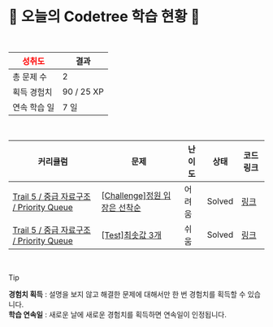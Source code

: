 # 🌲 오늘의 Codetree 학습 현황 🌲

<br />

| <span style="color:red;display:block;text-align:center;"> **성취도**</span> | 결과 |
|---|---|
| 총 문제 수 | 2 |
| 획득 경험치 | 90 / 25 XP |
| 연속 학습 일 | 7 일 |

<br />

|커리큘럼|문제|난이도|상태|코드 링크|
|---|---|---|---|---|
|[Trail 5 / 중급 자료구조 / Priority Queue](https://www.codetree.ai/trail-info/intermediate-mid/)|[[Challenge]정원 입장은 선착순](https://www.codetree.ai/trails/complete/curated-cards/challenge-admission-to-the-garden-is-on-a-first-come-first-served-basis/)|어려움|Solved|[링크](https://github.com/hanseul37/codetree-TILs/blob/main/251028/%EC%A0%95%EC%9B%90%20%EC%9E%85%EC%9E%A5%EC%9D%80%20%EC%84%A0%EC%B0%A9%EC%88%9C/admission-to-the-garden-is-on-a-first-come-first-served-basis.py)|
|[Trail 5 / 중급 자료구조 / Priority Queue](https://www.codetree.ai/trail-info/intermediate-mid/)|[[Test]최솟값 3개](https://www.codetree.ai/trails/complete/curated-cards/test-top-3-smallest-number/)|쉬움|Solved|[링크](https://github.com/hanseul37/codetree-TILs/blob/main/251028/%EC%B5%9C%EC%86%9F%EA%B0%92%203%EA%B0%9C/top-3-smallest-number.py)|


<br />

> [!TIP]
> **경험치 획득** : 설명을 보지 않고 해결한 문제에 대해서만 한 번 경험치를 획득할 수 있습니다.  
> **학습 연속일** : 새로운 날에 새로운 경험치를 획득하면 연속일이 인정됩니다.

